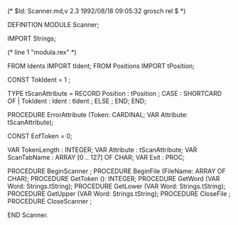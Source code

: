 (* $Id: Scanner.md,v 2.3 1992/08/18 09:05:32 grosch rel $ *)

DEFINITION MODULE Scanner;

IMPORT Strings;

(* line 1 "modula.rex" *)

FROM Idents	IMPORT tIdent;
FROM Positions	IMPORT tPosition;
   
CONST TokIdent		=  1	;

TYPE
  tScanAttribute	= RECORD
			  Position	: tPosition	;
	CASE : SHORTCARD OF
	| TokIdent	: Ident		: tIdent	;
	ELSE ;
	END;
  END;

PROCEDURE ErrorAttribute (Token: CARDINAL; VAR Attribute: tScanAttribute);


CONST EofToken	= 0;

VAR TokenLength	: INTEGER;
VAR Attribute	: tScanAttribute;
VAR ScanTabName	: ARRAY [0 .. 127] OF CHAR;
VAR Exit	: PROC;

PROCEDURE BeginScanner	;
PROCEDURE BeginFile	(FileName: ARRAY OF CHAR);
PROCEDURE GetToken	(): INTEGER;
PROCEDURE GetWord	(VAR Word: Strings.tString);
PROCEDURE GetLower	(VAR Word: Strings.tString);
PROCEDURE GetUpper	(VAR Word: Strings.tString);
PROCEDURE CloseFile	;
PROCEDURE CloseScanner	;

END Scanner.
